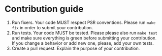 # Contribution guide

1. Run fixers. Your code MUST respect PSR conventions. Please run `make fix` in order to submit your contribution.
2. Run tests. Your code MUST be tested. Please please also run `make test` and make sure everything is green before submitting your contribution. If you change a behavior or add new one, please, add your own tests.
3. Create a pull request. Explain the purpose of your contribution.
